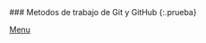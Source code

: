 <script src="https://kit.fontawesome.com/9b21360d5e.js" crossorigin="anonymous"></script>
<link href="style.css" rel="stylesheet" type=”text/css”>
### Metodos de trabajo de Git y GitHub {:.prueba}
<i class="fas fa-atom " style="color:red"></i>

<i class="fas fa-jedi fa-8x" style="color:blue"></i>

<i class="fas fa-bomb fa-6x prueba" ></i>





















[Menu](index.md)